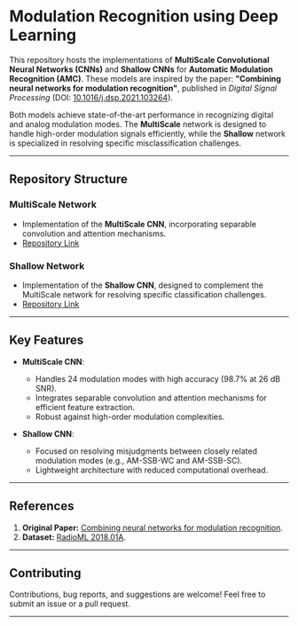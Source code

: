 # Modulation Recognition using Deep Learning

This repository hosts the implementations of **MultiScale Convolutional Neural Networks (CNNs)** and **Shallow CNNs** for **Automatic Modulation Recognition (AMC)**. These models are inspired by the paper: **"Combining neural networks for modulation recognition"**, published in *Digital Signal Processing* (DOI: [10.1016/j.dsp.2021.103264](https://doi.org/10.1016/j.dsp.2021.103264)).

Both models achieve state-of-the-art performance in recognizing digital and analog modulation modes. The **MultiScale** network is designed to handle high-order modulation signals efficiently, while the **Shallow** network is specialized in resolving specific misclassification challenges.

---

## Repository Structure

### MultiScale Network
- Implementation of the **MultiScale CNN**, incorporating separable convolution and attention mechanisms.
- [Repository Link](https://github.com/SAMortazavi/Modulation-Recognition/tree/master/MultiScale)

### Shallow Network
- Implementation of the **Shallow CNN**, designed to complement the MultiScale network for resolving specific classification challenges.
- [Repository Link](https://github.com/SAMortazavi/Modulation-Recognition/tree/master/Shallow)

---

## Key Features
- **MultiScale CNN**:
  - Handles 24 modulation modes with high accuracy (98.7% at 26 dB SNR).
  - Integrates separable convolution and attention mechanisms for efficient feature extraction.
  - Robust against high-order modulation complexities.

- **Shallow CNN**:
  - Focused on resolving misjudgments between closely related modulation modes (e.g., AM-SSB-WC and AM-SSB-SC).
  - Lightweight architecture with reduced computational overhead.

---
## References

1. **Original Paper:** [Combining neural networks for modulation recognition](https://doi.org/10.1016/j.dsp.2021.103264).
2. **Dataset:** [RadioML 2018.01A](https://www.deepsig.io/datasets).

---

## Contributing
Contributions, bug reports, and suggestions are welcome! Feel free to submit an issue or a pull request.

---
